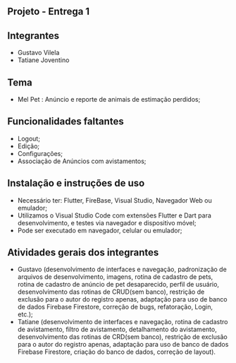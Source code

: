 ## Projeto - Entrega 1

## Integrantes
- Gustavo Vilela
- Tatiane Joventino

## Tema
- Mel Pet : Anúncio e reporte de animais de estimação perdidos;

## Funcionalidades faltantes
- Logout;
- Edição;
- Configurações;
- Associação de Anúncios com avistamentos;

## Instalação e instruções de uso
- Necessário ter: Flutter, FireBase, Visual Studio, Navegador Web ou emulador;
- Utilizamos o Visual Studio Code com extensões Flutter e Dart para desenvolvimento, e testes via navegador e dispositivo móvel;
- Pode ser executado em navegador, celular ou emulador;

## Atividades gerais dos integrantes
- Gustavo (desenvolvimento de interfaces e navegação, padronização de arquivos de desenvolvimento, imagens, rotina de cadastro de pets, rotina de cadastro de anúncio de pet desaparecido, perfil de usuário, desenvolvimento das rotinas de CRUD(sem banco), restrição de exclusão para o autor do registro apenas, adaptação para uso de banco de dados Firebase Firestore, correção de bugs, refatoração, Login, etc.);
- Tatiane (desenvolvimento de interfaces e navegação, rotina de cadastro de avistamento, filtro de avistamento, detalhamento do avistamento, desenvolvimento das rotinas de CRD(sem banco), restrição de exclusão para o autor do registro apenas, adaptação para uso de banco de dados Firebase Firestore, criação do banco de dados, correção de layout).
